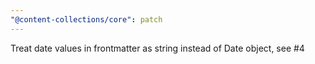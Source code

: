 ```yaml
---
"@content-collections/core": patch
---
```


Treat date values in frontmatter as string instead of Date object, see #4
